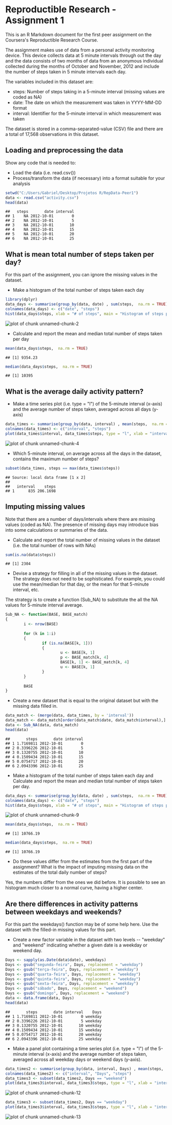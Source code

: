 Reproductible Research - Assignment 1
=======================================
 
This is an R Markdown document for the first peer assignment on the Coursera's Reproductible Research Course.

The assignment makes use of data from a personal activity monitoring device. This device collects data at 5 minute intervals through out the day and the data consists of two months of data from an anonymous individual collected during the months of October and November, 2012 and include the number of steps taken in 5 minute intervals each day.

The variables included in this dataset are:

- steps: Number of steps taking in a 5-minute interval (missing values are coded as NA)
- date: The date on which the measurement was taken in YYYY-MM-DD format
- interval: Identifier for the 5-minute interval in which measurement was taken

The dataset is stored in a comma-separated-value (CSV) file and there are a total of 17,568 observations in this dataset.

## Loading and preprocessing the data

Show any code that is needed to:

- Load the data (i.e. read.csv())
- Process/transform the data (if necessary) into a format suitable for your analysis


```r
setwd("C:/Users/Gabriel/Desktop/Projetos R/RepData-Peer1")
data <- read.csv("activity.csv")
head(data)
```

```
##   steps       date interval
## 1    NA 2012-10-01        0
## 2    NA 2012-10-01        5
## 3    NA 2012-10-01       10
## 4    NA 2012-10-01       15
## 5    NA 2012-10-01       20
## 6    NA 2012-10-01       25
```

## What is mean total number of steps taken per day?

For this part of the assignment, you can ignore the missing values in the dataset.

- Make a histogram of the total number of steps taken each day


```r
library(dplyr)
data_days <- summarise(group_by(data, date) , sum(steps,  na.rm = TRUE))
colnames(data_days) <- c("date", "steps")
hist(data_days$steps, xlab = "# of steps", main = "Histogram of steps per day", col = "red")
```

![plot of chunk unnamed-chunk-2](figure/unnamed-chunk-2-1.png) 

- Calculate and report the mean and median total number of steps taken per day


```r
mean(data_days$steps,  na.rm = TRUE)
```

```
## [1] 9354.23
```

```r
median(data_days$steps,  na.rm = TRUE)
```

```
## [1] 10395
```

## What is the average daily activity pattern?

- Make a time series plot (i.e. type = "l") of the 5-minute interval (x-axis) and the average number of steps taken, averaged across all days (y-axis)


```r
data_times <- summarise(group_by(data, interval) , mean(steps,  na.rm = TRUE))
colnames(data_times) <- c("interval", "steps")
plot(data_times$interval, data_times$steps, type = "l", xlab = "interval", ylab = "# of steps", main = "Histogram of steps per day", col = "red")
```

![plot of chunk unnamed-chunk-4](figure/unnamed-chunk-4-1.png) 

- Which 5-minute interval, on average across all the days in the dataset, contains the maximum number of steps?


```r
subset(data_times, steps == max(data_times$steps))
```

```
## Source: local data frame [1 x 2]
## 
##   interval    steps
## 1      835 206.1698
```

## Imputing missing values

Note that there are a number of days/intervals where there are missing values (coded as NA). The presence of missing days may introduce bias into some calculations or summaries of the data.

- Calculate and report the total number of missing values in the dataset (i.e. the total number of rows with NAs)


```r
sum(is.na(data$steps))
```

```
## [1] 2304
```

- Devise a strategy for filling in all of the missing values in the dataset. The strategy does not need to be sophisticated. For example, you could use the mean/median for that day, or the mean for that 5-minute interval, etc.

The strategy is to create a function (Sub_NA) to substitute the all the NA values for 5-minute interval average.


```r
Sub_NA <- function(BASE, BASE_match)
{
        i <- nrow(BASE)
        
        for (k in 1:i)
        {
                if (is.na(BASE[k, 1]))
                {
                        u <- BASE[k, 1]
                        p <- BASE_match[k, 4]
                        BASE[k, 1] <- BASE_match[k, 4]
                        u <- BASE[k, 1]
                }
        }
        
        BASE
}
```

- Create a new dataset that is equal to the original dataset but with the missing data filled in.


```r
data_match <- (merge(data, data_times, by = 'interval'))
data_match <- data_match[order(data_match$date, data_match$interval),]
data <- Sub_NA(data, data_match)
head(data)
```

```
##       steps       date interval
## 1 1.7169811 2012-10-01        0
## 2 0.3396226 2012-10-01        5
## 3 0.1320755 2012-10-01       10
## 4 0.1509434 2012-10-01       15
## 5 0.0754717 2012-10-01       20
## 6 2.0943396 2012-10-01       25
```

- Make a histogram of the total number of steps taken each day and Calculate and report the mean and median total number of steps taken per day.


```r
data_days <- summarise(group_by(data, date) , sum(steps,  na.rm = TRUE))
colnames(data_days) <- c("date", "steps")
hist(data_days$steps, xlab = "# of steps", main = "Histogram of steps per day", col = "red")
```

![plot of chunk unnamed-chunk-9](figure/unnamed-chunk-9-1.png) 


```r
mean(data_days$steps,  na.rm = TRUE)
```

```
## [1] 10766.19
```

```r
median(data_days$steps,  na.rm = TRUE)
```

```
## [1] 10766.19
```

- Do these values differ from the estimates from the first part of the assignment? What is the impact of imputing missing data on the estimates of the total daily number of steps?

Yes, the numbers differ from the ones we did before. It is possible to see an histogram much closer to a normal curve, having a higher center.

## Are there differences in activity patterns between weekdays and weekends?

For this part the weekdays() function may be of some help here. Use the dataset with the filled-in missing values for this part.

- Create a new factor variable in the dataset with two levels -- "weekday" and "weekend" indicating whether a given date is a weekday or weekend day.


```r
Days <- sapply(as.Date(data$date), weekdays)
Days <- gsub("segunda-feira", Days, replacement = "weekday")
Days <- gsub("terça-feira", Days, replacement = "weekday")
Days <- gsub("quarta-feira", Days, replacement = "weekday")
Days <- gsub("quinta-feira", Days, replacement = "weekday")
Days <- gsub("sexta-feira", Days, replacement = "weekday")
Days <- gsub("sábado", Days, replacement = "weekend")
Days <- gsub("domingo", Days, replacement = "weekend")
data <- data.frame(data, Days)
head(data)
```

```
##       steps       date interval    Days
## 1 1.7169811 2012-10-01        0 weekday
## 2 0.3396226 2012-10-01        5 weekday
## 3 0.1320755 2012-10-01       10 weekday
## 4 0.1509434 2012-10-01       15 weekday
## 5 0.0754717 2012-10-01       20 weekday
## 6 2.0943396 2012-10-01       25 weekday
```

- Make a panel plot containing a time series plot (i.e. type = "l") of the 5-minute interval (x-axis) and the average number of steps taken, averaged across all weekday days or weekend days (y-axis).


```r
data_times2 <- summarise(group_by(data, interval, Days) , mean(steps,  na.rm = TRUE))
colnames(data_times2) <- c("interval", "Days", "steps")
data_times3 <- subset(data_times2, Days == "weekend")
plot(data_times3$interval, data_times3$steps, type = "l", xlab = "interval", ylab = "# of steps", main = "Histogram of steps on the weekends", col = "green")
```

![plot of chunk unnamed-chunk-12](figure/unnamed-chunk-12-1.png) 


```r
data_times3 <- subset(data_times2, Days == "weekday")
plot(data_times3$interval, data_times3$steps, type = "l", xlab = "interval", ylab = "# of steps", main = "Histogram of steps on the weekdays", col = "blue")
```

![plot of chunk unnamed-chunk-13](figure/unnamed-chunk-13-1.png) 
